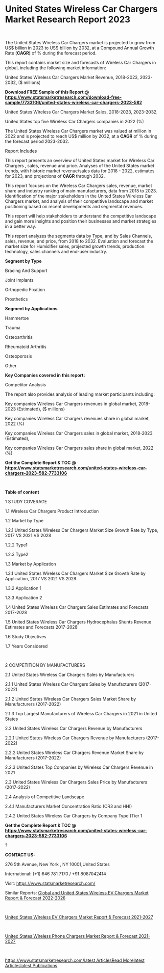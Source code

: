 <h1>United States Wireless Car Chargers Market Research Report 2023</h1><br/><p>The United States Wireless Car Chargers market is projected to grow from US$ billion in 2023 to US$ billion by 2032, at a Compound Annual Growth Rate (<strong>CAGR</strong>) of % during the forecast period.</p>
 
 
 
 <p>This report contains market size and forecasts of Wireless Car Chargers in global, including the following market information:</p>
 
 
 
 <p>United States Wireless Car Chargers Market Revenue, 2018-2023, 2023-2032, ($ millions)</p>
 
 
 
 <p><strong>Download FREE Sample of this Report @ <a href="https://www.statsmarketresearch.com/download-free-sample/7733106/united-states-wireless-car-chargers-2023-582">https://www.statsmarketresearch.com/download-free-sample/7733106/united-states-wireless-car-chargers-2023-582</a></strong></p>
 
 
 
 <p>United States Wireless Car Chargers Market Sales, 2018-2023, 2023-2032,</p>
 
 
 
 <p>United States top five Wireless Car Chargers companies in 2022 (%)</p>
 
 
 
 <p>The United States Wireless Car Chargers market was valued at million in 2022 and is projected to reach US$ million by 2032, at a <strong>CAGR</strong> of % during the forecast period 2023-2032.</p>
 
 
 
 <p>Report Includes</p>
 
 
 
 <p>This report presents an overview of United States market for Wireless Car Chargers , sales, revenue and price. Analyses of the United States market trends, with historic market revenue/sales data for 2018 - 2022, estimates for 2023, and projections of <strong>CAGR</strong> through 2032.</p>
 
 
 
 <p>This report focuses on the Wireless Car Chargers sales, revenue, market share and industry ranking of main manufacturers, data from 2018 to 2023. Identification of the major stakeholders in the United States Wireless Car Chargers market, and analysis of their competitive landscape and market positioning based on recent developments and segmental revenues.</p>
 
 
 
 <p>This report will help stakeholders to understand the competitive landscape and gain more insights and position their businesses and market strategies in a better way.</p>
 
 
 
 <p>This report analyzes the segments data by Type, and by Sales Channels, sales, revenue, and price, from 2018 to 2032. Evaluation and forecast the market size for Humidifier sales, projected growth trends, production technology, sales channels and end-user industry.</p>
 
 
 
 <p><strong>Segment by Type</strong></p>
 
 
 
 <p>Bracing And Support</p>
 
 
 
 <p>Joint Implants</p>
 
 
 
 <p>Orthopedic Fixation</p>
 
 
 
 <p>Prosthetics</p>
 
 
 
 <p><strong>Segment <strong><strong>by Applications</strong></strong></strong></p>
 
 
 
 <p>Hammertoe</p>
 
 
 
 <p>Trauma</p>
 
 
 
 <p>Osteoarthritis</p>
 
 
 
 <p>Rheumatoid Arthritis</p>
 
 
 
 <p>Osteoporosis</p>
 
 
 
 <p>Other</p>
 
 
 
 <p><strong>Key Companies covered in this report:</strong></p>
 
 
 
 <p>Competitor Analysis</p>
 
 
 
 <p>The report also provides analysis of leading market participants including:</p>
 
 
 
 <p>Key companies Wireless Car Chargers revenues in global market, 2018-2023 (Estimated), ($ millions)</p>
 
 
 
 <p>Key companies Wireless Car Chargers revenues share in global market, 2022 (%)</p>
 
 
 
 <p>Key companies Wireless Car Chargers sales in global market, 2018-2023 (Estimated),</p>
 
 
 
 <p>Key companies Wireless Car Chargers sales share in global market, 2022 (%)</p>
 
 
 
 <div><b>Get the Complete Report & TOC @ <a href="https://www.statsmarketresearch.com/united-states-wireless-car-chargers-2023-582-7733106">https://www.statsmarketresearch.com/united-states-wireless-car-chargers-2023-582-7733106</a></b></div>
 
 
 
 <p><br />
 
 <b>Table of content</b></p>
 
 
 
 <p>1 STUDY COVERAGE<br />
 
 1.1 Wireless Car Chargers Product Introduction<br />
 
 1.2 Market by Type<br />
 
 1.2.1 United States Wireless Car Chargers Market Size Growth Rate by Type, 2017 VS 2021 VS 2028<br />
 
 1.2.2 Type1<br />
 
 1.2.3 Type2<br />
 
 1.3 Market by Application<br />
 
 1.3.1 United States Wireless Car Chargers Market Size Growth Rate by Application, 2017 VS 2021 VS 2028<br />
 
 1.3.2 Application 1<br />
 
 1.3.3 Application 2<br />
 
 1.4 United States Wireless Car Chargers Sales Estimates and Forecasts 2017-2028<br />
 
 1.5 United States Wireless Car Chargers Hydrocephalus Shunts Revenue Estimates and Forecasts 2017-2028<br />
 
 1.6 Study Objectives<br />
 
 1.7 Years Considered<br />
 
 <br />
 
 2 COMPETITION BY MANUFACTURERS<br />
 
 2.1 United States Wireless Car Chargers Sales by Manufacturers<br />
 
 2.1.1 United States Wireless Car Chargers Sales by Manufacturers (2017-2022)<br />
 
 2.1.2 United States Wireless Car Chargers Sales Market Share by Manufacturers (2017-2022)<br />
 
 2.1.3 Top Largest Manufacturers of Wireless Car Chargers in 2021 in United States<br />
 
 2.2 United States Wireless Car Chargers Revenue by Manufacturers<br />
 
 2.2.1 United States Wireless Car Chargers Revenue by Manufacturers (2017-2022)<br />
 
 2.2.2 United States Wireless Car Chargers Revenue Market Share by Manufacturers (2017-2022)<br />
 
 2.2.3 United States Top Companies by Wireless Car Chargers Revenue in 2021<br />
 
 2.3 United States Wireless Car Chargers Sales Price by Manufacturers (2017-2022)<br />
 
 2.4 Analysis of Competitive Landscape<br />
 
 2.4.1 Manufacturers Market Concentration Ratio (CR3 and HHI)<br />
 
 2.4.2 United States Wireless Car Chargers by Company Type (Tier 1</p>
 
 
 
 <div><b>Get the Complete Report & TOC @ <a href="https://www.statsmarketresearch.com/united-states-wireless-car-chargers-2023-582-7733106">https://www.statsmarketresearch.com/united-states-wireless-car-chargers-2023-582-7733106</a></b></div>
 
 
 
 <p>? </p>
 
 
 
 <p><b>CONTACT US:</b><br />
 
 276 5th Avenue, New York , NY 10001,United States<br />
 
 International: (+1) 646 781 7170 / +91 8087042414<br />
 
 Visit: <a href="https://www.statsmarketresearch.com/">https://www.statsmarketresearch.com/</a><br />
 
 Similar Reports: <a href="https://www.statsmarketresearch.com/united-states-wireless-car-chargers-2023-582-7733106">Global and United States Wireless EV Chargers Market Report & Forecast 2022-2028</a><br />
 
 <br />
 
 <a href="https://www.statsmarketresearch.com/united-states-wireless-car-chargers-2023-582-7733106">United States Wireless EV Chargers Market Report & Forecast 2021-2027</a><br />
 
 <br />
 
 <a href="https://www.statsmarketresearch.com/united-states-wireless-car-chargers-2023-582-7733106">United States Wireless Phone Chargers Market Report & Forecast 2021-2027</a><br />
 
 <br />
 
 <a href="https://gyeongbokgung.com">https://www.statsmarketresearch.com/</a><a href="https://hallyeomaritime.com">latest Articles</a><a href="https://jingwansa.com">Read More</a><a href="https://nguoiviet.jp/">latest Articles</a><a href="https://www.intelmarketresearch.com/">latest Publications</a></p>